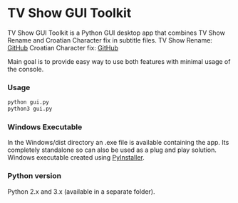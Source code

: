 # TV Show GUI Toolkit
TV Show GUI Toolkit is a Python GUI desktop app that combines TV Show Rename and Croatian Character fix in subtitle files.
TV Show Rename: [GitHub](https://github.com/marinko-peso/tv_show_file_rename)
Croatian Character fix: [GitHub](https://github.com/marinko-peso/croatian-special-character-replacer)

Main goal is to provide easy way to use both features with minimal usage of the console.



### Usage
```python
python gui.py
python3 gui.py
```



### Windows Executable
In the Windows/dist directory an .exe file is available containing the app. Its completely standalone so can also be used as a plug and play solution.
Windows executable created using [PyInstaller](http://www.pyinstaller.org/).



### Python version
Python 2.x and 3.x (available in a separate folder).

